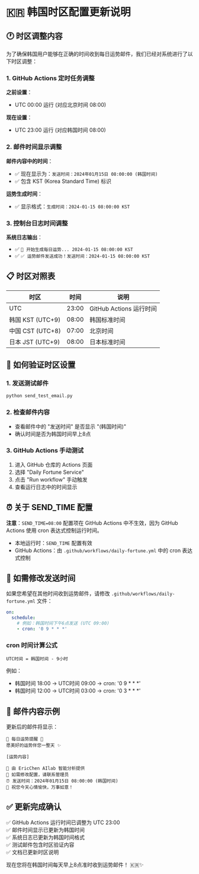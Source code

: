 # 🇰🇷 韩国时区配置更新说明

## 🕐 时区调整内容

为了确保韩国用户能够在正确的时间收到每日运势邮件，我们已经对系统进行了以下时区调整：

### 1. GitHub Actions 定时任务调整

**之前设置**：
- UTC 00:00 运行 (对应北京时间 08:00)

**现在设置**：
- UTC 23:00 运行 (对应韩国时间 08:00)

### 2. 邮件时间显示调整

**邮件内容中的时间**：
- ✅ 现在显示为：`发送时间：2024年01月15日 08:00:00 (韩国时间)`
- ✅ 包含 KST (Korea Standard Time) 标识

**运势生成时间**：
- ✅ 显示格式：`生成时间：2024-01-15 08:00:00 KST`

### 3. 控制台日志时间调整

**系统日志输出**：
- ✅ `🔮 开始生成每日运势... 2024-01-15 08:00:00 KST`
- ✅ `✅ 运势邮件发送成功！发送时间：2024-01-15 08:00:00 KST`

## 📋 时区对照表

| 时区 | 时间 | 说明 |
|------|------|------|
| UTC | 23:00 | GitHub Actions 运行时间 |
| 韩国 KST (UTC+9) | 08:00 | 韩国标准时间 |
| 中国 CST (UTC+8) | 07:00 | 北京时间 |
| 日本 JST (UTC+9) | 08:00 | 日本标准时间 |

## 🔧 如何验证时区设置

### 1. 发送测试邮件
```bash
python send_test_email.py
```

### 2. 检查邮件内容
- 查看邮件中的 "发送时间" 是否显示 "(韩国时间)"
- 确认时间是否为韩国时间早上8点

### 3. GitHub Actions 手动测试
1. 进入 GitHub 仓库的 Actions 页面
2. 选择 "Daily Fortune Service"
3. 点击 "Run workflow" 手动触发
4. 查看运行日志中的时间显示

## ⏰ 关于 SEND_TIME 配置

**注意**：`SEND_TIME=08:00` 配置项在 GitHub Actions 中不生效，因为 GitHub Actions 使用 cron 表达式控制运行时间。

- 本地运行时：`SEND_TIME` 配置有效
- GitHub Actions：由 `.github/workflows/daily-fortune.yml` 中的 cron 表达式控制

## 🔄 如需修改发送时间

如果您希望在其他时间收到运势邮件，请修改 `.github/workflows/daily-fortune.yml` 文件：

```yaml
on:
  schedule:
    # 例如：韩国时间下午6点发送 (UTC 09:00)
    - cron: '0 9 * * *'
```

### cron 时间计算公式
```
UTC时间 = 韩国时间 - 9小时
```

例如：
- 韩国时间 18:00 → UTC时间 09:00 → cron: '0 9 * * *'
- 韩国时间 12:00 → UTC时间 03:00 → cron: '0 3 * * *'

## 📧 邮件内容示例

更新后的邮件将显示：

```
🌟 每日运势提醒 🌟
愿美好的运势伴您一整天 ✨

[运势内容]

🤖 由 EricChen AIlab 智能分析提供
📧 如需修改配置，请联系管理员
⏰ 发送时间：2024年01月15日 08:00:00 (韩国时间)
💝 祝您今天心情愉快，万事如意！
```

## ✅ 更新完成确认

✅ GitHub Actions 运行时间已调整为 UTC 23:00  
✅ 邮件时间显示已更新为韩国时间  
✅ 系统日志已更新为韩国时间格式  
✅ 测试邮件包含时区验证内容  
✅ 文档已更新时区说明  

现在您将在韩国时间每天早上8点准时收到运势邮件！ 🇰🇷✨ 